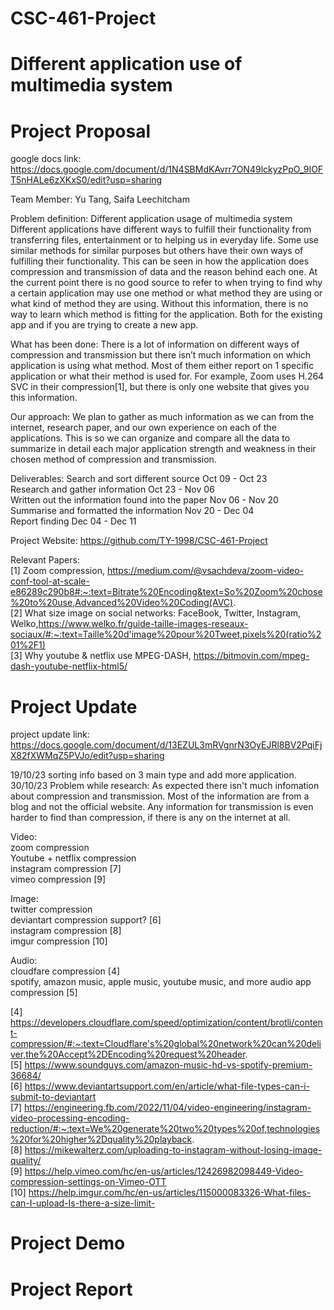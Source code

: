 # CSC-461-Project
# Different application use of multimedia system


# Project Proposal

google docs link: https://docs.google.com/document/d/1N4SBMdKAvrr7ON49lckyzPpO_9IOFT5nHALe6zXKxS0/edit?usp=sharing

Team Member: Yu Tang, Saifa Leechitcham

Problem definition: Different application usage of multimedia system
Different applications have different ways to fulfill their functionality from transferring files, entertainment or to helping us in everyday life. Some use similar methods for similar purposes but others have their own ways of fulfilling their functionality. This can be seen in how the application does compression and transmission of data and the reason behind each one. At the current point there is no good source to refer to when trying to find why a certain application may use one method or what method they are using or what kind of method they are using. Without this information, there is no way to learn which method is fitting for the application. Both for the existing app and if you are trying to create a new app.

What has been done:
There is a lot of information on different ways of compression and transmission but there isn’t much information on which application is using what method. Most of them either report on 1 specific application or what their method is used for. For example, Zoom uses H.264 SVC in their compression[1], but there is only one website that gives you this information.

Our approach:
 We plan to gather as much information as we can from the internet, research paper, and our own experience on each of the applications. This is so we can organize and compare all the data to summarize in detail each major application strength and weakness in their chosen method of compression and transmission.

Deliverables:
Search and sort different source                                                                 Oct 09 - Oct 23 \
Research and gather information                                                                  Oct 23 - Nov 06 \
Written out the information found into the paper		                                             Nov 06 - Nov 20 \
Summarise and formatted the information       		                                               Nov 20 - Dec 04 \
Report finding                                                                                   Dec 04 - Dec 11 

Project Website: 
https://github.com/TY-1998/CSC-461-Project

Relevant Papers: \
[1] Zoom compression,
https://medium.com/@vsachdeva/zoom-video-conf-tool-at-scale-e86289c290b8#:~:text=Bitrate%20Encoding&text=So%20Zoom%20chose%20to%20use,Advanced%20Video%20Coding(AVC). \
[2] What size image on social networks: FaceBook, Twitter, Instagram, Welko,https://www.welko.fr/guide-taille-images-reseaux-sociaux/#:~:text=Taille%20d'image%20pour%20Tweet,pixels%20(ratio%201%2F1) \
[3] Why youtube & netflix use MPEG-DASH,
https://bitmovin.com/mpeg-dash-youtube-netflix-html5/ 





# Project Update  

project update link: https://docs.google.com/document/d/13EZUL3mRVgnrN3OyEJRl8BV2PqiFjX82fXWMqZ5PVJo/edit?usp=sharing

19/10/23 sorting info based on 3 main type and add more application. \
30/10/23 Problem while research: As expected there isn't much infomation about compression and transmission. Most of the information are from a blog and not the official website. Any information for transmission is even harder to find than compression, if there is any on the internet at all.

Video: \
zoom compression \
Youtube + netflix compression \
instagram compression [7] \
vimeo compression [9]

Image: \
twitter compression \
deviantart compression support? [6]\
instagram compression [8] \
imgur compression [10]

Audio: \
cloudfare compression [4] \
spotify, amazon music, apple music, youtube music, and more audio app compression [5]


[4] https://developers.cloudflare.com/speed/optimization/content/brotli/content-compression/#:~:text=Cloudflare's%20global%20network%20can%20deliver,the%20Accept%2DEncoding%20request%20header. \
[5] https://www.soundguys.com/amazon-music-hd-vs-spotify-premium-36684/ \
[6] https://www.deviantartsupport.com/en/article/what-file-types-can-i-submit-to-deviantart \
[7] https://engineering.fb.com/2022/11/04/video-engineering/instagram-video-processing-encoding-reduction/#:~:text=We%20generate%20two%20types%20of,technologies%20for%20higher%2Dquality%20playback. \
[8] https://mikewalterz.com/uploading-to-instagram-without-losing-image-quality/ \
[9] https://help.vimeo.com/hc/en-us/articles/12426982098449-Video-compression-settings-on-Vimeo-OTT \
[10] https://help.imgur.com/hc/en-us/articles/115000083326-What-files-can-I-upload-Is-there-a-size-limit-


# Project Demo



# Project Report 
